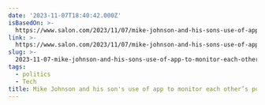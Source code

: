 ```yaml
---
date: '2023-11-07T18:40:42.000Z'
isBasedOn: >-
  https://www.salon.com/2023/11/07/mike-johnson-and-his-sons-use-of-app-to-monitor-each-others-porn-intake-sparks-questions/
link: >-
  https://www.salon.com/2023/11/07/mike-johnson-and-his-sons-use-of-app-to-monitor-each-others-porn-intake-sparks-questions/
slug: >-
  2023-11-07-mike-johnson-and-his-sons-use-of-app-to-monitor-each-others-porn-intake-s
tags:
  - politics
  - Tech
title: Mike Johnson and his son's use of app to monitor each other’s porn intake s
---
```



